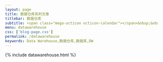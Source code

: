 ```yaml
---
layout: page
title: 数据仓库系列文章
titlebar: 数据仓库
subtitle: <span class="mega-octicon octicon-calendar"></span>&nbsp;&nbsp;专题系列： &nbsp;&nbsp; <a href ="http://www.buildupchao.cn/spark.html"><font color="#1A0DAB">Spark</font></a>&nbsp;&nbsp; <a href ="http://www.buildupchao.cn/hadoop.html"><font color="#EB9439">Hadoop</font></a>&nbsp;&nbsp; <a href ="http://www.buildupchao.cn/bigdata.html"><font color="#1E90FF">大数据</font></a>
menu: datawarehouse
css: ['blog-page.css']
permalink: /datawarehouse
keywords: Data Warehouse,数据仓库,数据库,DW
---
```


{% include datawarehouse.html %}
